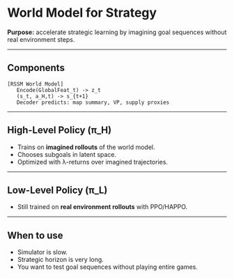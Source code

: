 # World Model for Strategy

**Purpose:** accelerate strategic learning by imagining goal sequences without real environment steps.

---

## Components

```
[RSSM World Model]
   Encode(GlobalFeat_t) -> z_t
   (s_t, a_H,t) -> s_{t+1}
   Decoder predicts: map summary, VP, supply proxies
```

---

## High-Level Policy (π_H)
- Trains on **imagined rollouts** of the world model.
- Chooses subgoals in latent space.
- Optimized with λ-returns over imagined trajectories.

---

## Low-Level Policy (π_L)
- Still trained on **real environment rollouts** with PPO/HAPPO.

---

## When to use
- Simulator is slow.  
- Strategic horizon is very long.  
- You want to test goal sequences without playing entire games.
